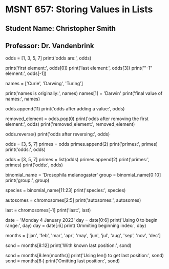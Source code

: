 # MSNT 657: Storing Values in Lists
## Student Name: Christopher Smith
## Professor: Dr. Vandenbrink

odds = [1, 3, 5, 7]
print('odds are:', odds)

print('first element:', odds[0])
print('last element:', odds[3])
print('"-1" element:', odds[-1])

names = ['Curie', 'Darwing', 'Turing']

print('names is originally:', names)
names[1] = 'Darwin'
print('final value of names:', names)

<!-- name = 'Darwin'
name[0] = 'd' -->

odds.append(11)
print('odds after adding a value:', odds)

removed_element = odds.pop(0)
print('odds after removing the first element:', odds)
print('removed_element:', removed_element)

odds.reverse()
print('odds after reversing:', odds)

odds = [3, 5, 7]
primes = odds
primes.append(2)
print('primes:', primes)
print('odds:', odds)

odds = [3, 5, 7]
primes = list(odds)
primes.append(2)
print('primes:', primes)
print('odds:', odds)

binomial_name = 'Drosophila melanogaster'
group = binomial_name[0:10]
print('group:', group)

species = binomial_name[11:23]
print('species:', species)

<!-- chromosomes = ['X', 'Y', 'Z', '2', '3', '4'] -->
autosomes = chromosomes[2:5]
print('autosomes:', autosomes)

last = chromosomes[-1]
print('last:', last)

date = 'Monday 4 January 2023'
day = date[0:6]
print('Using 0 to begin range:', day)
day = date[:6]
print('Ommiting beginning index:', day)

months = ['jan', 'feb', 'mar', 'apr', 'may', 'jun', 'jul', 'aug', 'sep', 'nov', 'dec']

sond = months[8:12]
print('With known last position:', sond)

sond = months[8:len(months)]
print('Using len() to get last position:', sond)
sond = months[8:]
print('Omitting last position:', sond)